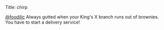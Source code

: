 Title: chirp

<a href="http://twitter.com/foodilic">@foodilic</a> Always gutted when your King's X branch runs out of brownies. You have to start a delivery service!
